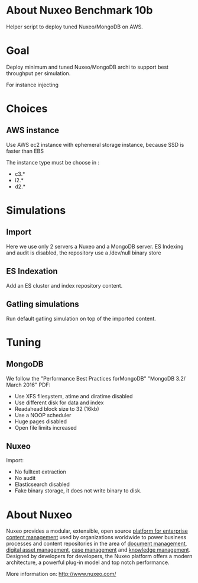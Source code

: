 # About Nuxeo Benchmark 10b

Helper script to deploy tuned Nuxeo/MongoDB on AWS.

# Goal

  Deploy minimum and tuned Nuxeo/MongoDB archi to support best throughput per simulation.
  
  For instance injecting 

# Choices

## AWS instance
  Use AWS ec2 instance with ephemeral storage instance, because SSD is faster than EBS
  
  The instance type must be choose in :
  
  - c3.*
  - i2.*  
  - d2.*

# Simulations

## Import
  Here we use only 2 servers a Nuxeo and a MongoDB server.
  ES Indexing and audit is disabled, the repository use a /dev/null binary store 
  
## ES Indexation
  Add an ES cluster and index repository content.

## Gatling simulations
  Run default gatling simulation on top of the imported content.

# Tuning

## MongoDB 

  We follow the "Performance Best Practices forMongoDB" "MongoDB 3.2/ March 2016" PDF:
  
  - Use XFS filesystem, atime and diratime disabled
  - Use different disk for data and index
  - Readahead block size to 32 (16kb)
  - Use a NOOP scheduler
  - Huge pages disabled
  - Open file limits increased
  
   
## Nuxeo

  Import:
  
  - No fulltext extraction
  - No audit
  - Elasticsearch disabled
  - Fake binary storage, it does not write binary to disk.
 


# About Nuxeo

Nuxeo provides a modular, extensible, open source
[platform for enterprise content management](http://www.nuxeo.com/products/content-management-platform) used by organizations worldwide to power business processes and content repositories in the area of
[document management](http://www.nuxeo.com/solutions/document-management),
[digital asset management](http://www.nuxeo.com/solutions/digital-asset-management),
[case management](http://www.nuxeo.com/case-management) and [knowledge management](http://www.nuxeo.com/solutions/advanced-knowledge-base/). Designed
by developers for developers, the Nuxeo platform offers a modern
architecture, a powerful plug-in model and top notch performance.

More information on: <http://www.nuxeo.com/>
